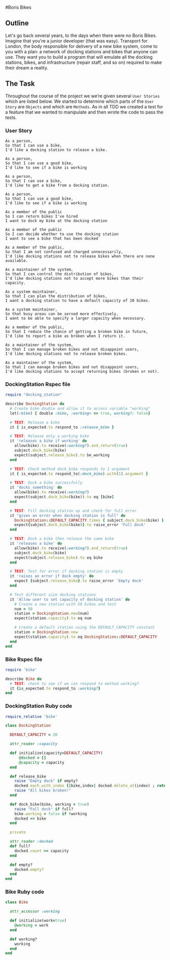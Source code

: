 #Boris Bikes

## Outline
Let's go back several years, to the days when there were no Boris Bikes. Imagine that you're a junior developer (that was easy). Transport for London, the body responsible for delivery of a new bike system, come to you with a plan: a network of docking stations and bikes that anyone can use. They want you to build a program that will emulate all the docking stations, bikes, and infrastructure (repair staff, and so on) required to make their dream a reality.

## The Task
Throughout the course of the project we we’re given several `User Stories` which are listed below. We started to determine which parts of the `User Story` are `Objects` and which are `Methods`. As in all TDD we created a test for a feature that we wanted to manipulate and then wrote the code to pass the tests.

### User Story
```
As a person,
So that I can use a bike,
I'd like a docking station to release a bike.

As a person,
So that I can use a good bike,
I'd like to see if a bike is working

As a person,
So that I can use a bike,
I'd like to get a bike from a docking station.

As a person,
So that I can use a good bike,
I'd like to see if a bike is working

As a member of the public
So I can return bikes I've hired
I want to dock my bike at the docking station

As a member of the public
So I can decide whether to use the docking station
I want to see a bike that has been docked

As a member of the public,
So that I am not confused and charged unnecessarily,
I'd like docking stations not to release bikes when there are none available.

As a maintainer of the system,
So that I can control the distribution of bikes,
I'd like docking stations not to accept more bikes than their capacity.

As a system maintainer,
So that I can plan the distribution of bikes,
I want a docking station to have a default capacity of 20 bikes.

As a system maintainer,
So that busy areas can be served more effectively,
I want to be able to specify a larger capacity when necessary.

As a member of the public,
So that I reduce the chance of getting a broken bike in future,
I'd like to report a bike as broken when I return it.

As a maintainer of the system,
So that I can manage broken bikes and not disappoint users,
I'd like docking stations not to release broken bikes.

As a maintainer of the system,
So that I can manage broken bikes and not disappoint users,
I'd like docking stations to accept returning bikes (broken or not).
```

### DockingStation Rspec file
```ruby
require "docking_station"

describe DockingStation do
  # Create bike double and allow it to access variable "working"
  let(:bike) { double :bike, :working= => true, working?: false}

  # TEST: Release a bike
  it { is_expected.to respond_to :release_bike }

  # TEST: Release only a working bike
  it 'releases a bike if working' do
    allow(bike).to receive(:working?).and_return(true)
    subject.dock_bike(bike)
    expect(subject.release_bike).to be_working
  end

  # TEST: Check method dock_bike responds to 1 argument
  it { is_expected.to respond_to(:dock_bike).with(1).argument }

  # TEST: Dock a bike successfully
  it 'docks something' do
    allow(bike).to receive(:working?)
    expect(subject.dock_bike(bike)).to eq [bike]
  end

  # TEST: Fill docking station up and check for full error
  it "gives an error when docking station is full" do
    DockingStation::DEFAULT_CAPACITY.times { subject.dock_bike(bike) }
    expect{subject.dock_bike(bike)}.to raise_error 'Full dock'
  end

  # TEST: Dock a bike then release the same bike
  it 'releases a bike' do
    allow(bike).to receive(:working?).and_return(true)
    subject.dock_bike(bike)
    expect(subject.release_bike).to eq bike
  end

  # TEST: Test for error if docking station is empty
  it 'raises an error if dock empty' do
    expect {subject.release_bike}.to raise_error 'Empty dock'
  end

  # Test different size docking stations
  it 'Allow user to set capacity of docking station' do
    # Create a new station with 50 bikes and test
    num = 50
    station = DockingStation.new(num)
    expect(station.capacity).to eq num

    # Create a default station using the DEFAULT_CAPACITY constant
    station = DockingStation.new
    expect(station.capacity).to eq DockingStation::DEFAULT_CAPACITY
  end
end
```

### Bike Rspec file
```ruby
require 'bike'

describe Bike do
  # TEST: check to see if we can respond to method working?
  it {is_expected.to respond_to :working?}
end
```

### DockingStation Ruby code
```ruby
require_relative 'bike'

class DockingStation

  DEFAULT_CAPACITY = 20

  attr_reader :capacity

  def initialize(capacity=DEFAULT_CAPACITY)
      @docked = []
      @capacity = capacity
  end

  def release_bike
    raise "Empty dock" if empty?
    docked.each_with_index {|bike,index| docked.delete_at(index) ; return bike if bike.working? }
    raise "All bikes broken!"
  end

  def dock_bike(bike, working = true)
    raise "Full dock" if full?
    bike.working = false if !working
    docked << bike
  end

  private

  attr_reader :docked
  def full?
    docked.count >= capacity
  end

  def empty?
    docked.empty?
  end
end
```

### Bike Ruby code
```ruby
class Bike

  attr_accessor :working

  def initialize(work=true)
    @working = work
  end

  def working?
    working
  end
end
```
